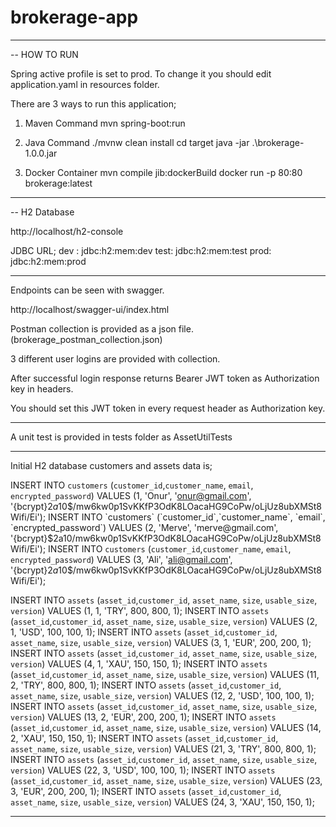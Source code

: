 # brokerage-app

------------------------------------------------------------------------------------------

-- HOW TO RUN

Spring active profile is set to prod. To change it you should edit application.yaml in resources folder.

There are 3 ways to run this application;

1) Maven Command 
mvn spring-boot:run

2) Java Command
./mvnw clean install
cd target
java -jar .\brokerage-1.0.0.jar

3) Docker Container
mvn compile jib:dockerBuild
docker run -p 80:80 brokerage:latest

------------------------------------------------------------------------------------------

-- H2 Database

http://localhost/h2-console

JDBC URL;
dev : jdbc:h2:mem:dev
test: jdbc:h2:mem:test
prod: jdbc:h2:mem:prod

------------------------------------------------------------------------------------------

Endpoints can be seen with swagger. 

http://localhost/swagger-ui/index.html

Postman collection is provided as a json file. (brokerage_postman_collection.json)

3 different user logins are provided with collection.

After successful login response returns Bearer JWT token as Authorization key in headers.

You should set this JWT token in every request header as Authorization key.

------------------------------------------------------------------------------------------

A unit test is provided in tests folder as AssetUtilTests

------------------------------------------------------------------------------------------

Initial H2 database customers and assets data is;

INSERT INTO `customers` (`customer_id`,`customer_name`, `email`, `encrypted_password`) VALUES (1, 'Onur', 'onur@gmail.com', '{bcrypt}$2a$10$/mw6kw0p1SvKKfP3OdK8LOacaHG9CoPw/oLjUz8ubXMSt8Wifi/Ei');
INSERT INTO `customers` (`customer_id`,`customer_name`, `email`, `encrypted_password`) VALUES (2, 'Merve', 'merve@gmail.com', '{bcrypt}$2a$10$/mw6kw0p1SvKKfP3OdK8LOacaHG9CoPw/oLjUz8ubXMSt8Wifi/Ei');
INSERT INTO `customers` (`customer_id`,`customer_name`, `email`, `encrypted_password`) VALUES (3, 'Ali', 'ali@gmail.com', '{bcrypt}$2a$10$/mw6kw0p1SvKKfP3OdK8LOacaHG9CoPw/oLjUz8ubXMSt8Wifi/Ei');

INSERT INTO `assets` (`asset_id`,`customer_id`, `asset_name`, `size`, `usable_size`, `version`) VALUES (1, 1, 'TRY', 800, 800, 1);
INSERT INTO `assets` (`asset_id`,`customer_id`, `asset_name`, `size`, `usable_size`, `version`) VALUES (2, 1, 'USD', 100, 100, 1);
INSERT INTO `assets` (`asset_id`,`customer_id`, `asset_name`, `size`, `usable_size`, `version`) VALUES (3, 1, 'EUR', 200, 200, 1);
INSERT INTO `assets` (`asset_id`,`customer_id`, `asset_name`, `size`, `usable_size`, `version`) VALUES (4, 1, 'XAU', 150, 150, 1);
INSERT INTO `assets` (`asset_id`,`customer_id`, `asset_name`, `size`, `usable_size`, `version`) VALUES (11, 2, 'TRY', 800, 800, 1);
INSERT INTO `assets` (`asset_id`,`customer_id`, `asset_name`, `size`, `usable_size`, `version`) VALUES (12, 2, 'USD', 100, 100, 1);
INSERT INTO `assets` (`asset_id`,`customer_id`, `asset_name`, `size`, `usable_size`, `version`) VALUES (13, 2, 'EUR', 200, 200, 1);
INSERT INTO `assets` (`asset_id`,`customer_id`, `asset_name`, `size`, `usable_size`, `version`) VALUES (14, 2, 'XAU', 150, 150, 1);
INSERT INTO `assets` (`asset_id`,`customer_id`, `asset_name`, `size`, `usable_size`, `version`) VALUES (21, 3, 'TRY', 800, 800, 1);
INSERT INTO `assets` (`asset_id`,`customer_id`, `asset_name`, `size`, `usable_size`, `version`) VALUES (22, 3, 'USD', 100, 100, 1);
INSERT INTO `assets` (`asset_id`,`customer_id`, `asset_name`, `size`, `usable_size`, `version`) VALUES (23, 3, 'EUR', 200, 200, 1);
INSERT INTO `assets` (`asset_id`,`customer_id`, `asset_name`, `size`, `usable_size`, `version`) VALUES (24, 3, 'XAU', 150, 150, 1);

------------------------------------------------------------------------------------------